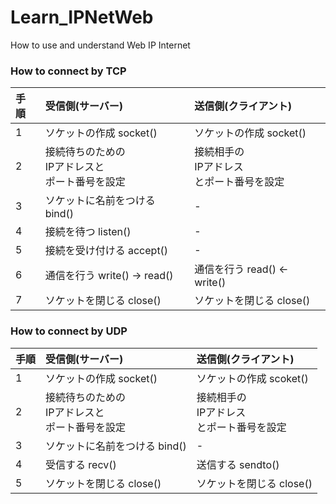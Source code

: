 # Learn_IPNetWeb
How to use and understand Web IP Internet


### How to connect by TCP
| 手順 | 受信側(サーバー) | 送信側(クライアント) |
| :-- | :-- | :-- |
| 1 | ソケットの作成 socket() | ソケットの作成 socket() |
| 2 | 接続待ちのための<br>IPアドレスと<br>ポート番号を設定 | 接続相手の<br>IPアドレス<br>とポート番号を設定 |
| 3 | ソケットに名前をつける bind() | - |
| 4 | 接続を待つ listen() | - |
| 5 | 接続を受け付ける accept() | - |
| 6 | 通信を行う write() -> read() |  通信を行う read() <- write() |
| 7 | ソケットを閉じる close() | ソケットを閉じる close() |


### How to connect by UDP
| 手順 | 受信側(サーバー) | 送信側(クライアント) |
| :-- | :-- | :-- |
| 1 | ソケットの作成 socket() | ソケットの作成 scoket() |
| 2 | 接続待ちのための<br>IPアドレスと<br>ポート番号を設定 | 接続相手の<br>IPアドレス<br>とポート番号を設定 |
| 3 | ソケットに名前をつける bind() | - |
| 4 | 受信する recv() | 送信する sendto() |
| 5 | ソケットを閉じる close() | ソケットを閉じる close() |




